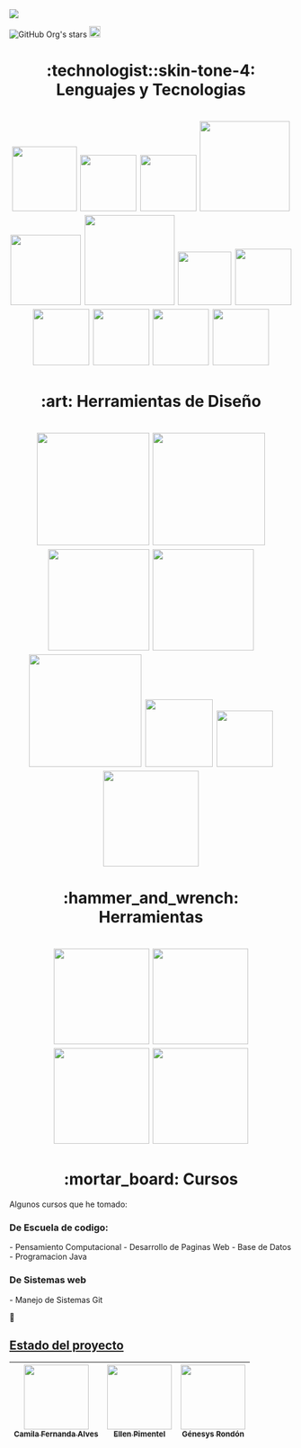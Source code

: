 <!--
**JoseMSalas/JoseMSalas** is a ✨ _special_ ✨ repository because its `README.md` (this file) appears on your GitHub profile.
Here are some ideas to get you started:
-->

<img src="https://github.com/JoseMSalas/recursos/blob/main/recursos/banner.gif">

![GitHub Org's stars](https://img.shields.io/github/stars/JoseMSalas?style=social)
<a href="https://www.linkedin.com/in/josesalastrejo/"><img src="https://cdn.jsdelivr.net/npm/simple-icons@3/icons/linkedin.svg" width=20></a> 

<h1 align="center">  :technologist::skin-tone-4: Lenguajes y Tecnologias </h1>

<h1 align="center"> 
<img src="https://img.shields.io/badge/html5-%23E34F26.svg?style=for-the-badge&logo=html5&logoColor=white" width=115> 
<img src="https://img.shields.io/badge/css3-%231572B6.svg?style=for-the-badge&logo=css3&logoColor=white" width=100>
<img src="https://img.shields.io/badge/java-%23ED8B00.svg?style=for-the-badge&logo=openjdk&logoColor=white" width=100>
<img src="https://img.shields.io/badge/javascript-%23323330.svg?style=for-the-badge&logo=javascript&logoColor=%23F7DF1E" width=160>
<img src="https://img.shields.io/badge/python-3670A0?style=for-the-badge&logo=python&logoColor=ffdd54" width=125>
<img src="https://img.shields.io/badge/typescript-%23007ACC.svg?style=for-the-badge&logo=typescript&logoColor=white" width=160>
<img src="https://img.shields.io/badge/php-%23777BB4.svg?style=for-the-badge&logo=php&logoColor=white" width=95>
<img src="https://img.shields.io/badge/git-%23F05033.svg?style=for-the-badge&logo=git&logoColor=white" width=100>
<img src="https://img.shields.io/badge/github-%23121011.svg?style=for-the-badge&logo=github&logoColor=white" width=100>
<img src="https://img.shields.io/badge/Kali-268BEE?style=for-the-badge&logo=kalilinux&logoColor=white" width=100>
<img src="https://img.shields.io/badge/Windows-0078D6?style=for-the-badge&logo=windows&logoColor=white" width=100>
 <img src="https://img.shields.io/badge/Visual%20Studio-5C2D91.svg?style=for-the-badge&logo=visual-studio&logoColor=white" width=100>
</h1>

<h1 align="center"> :art: Herramientas de Diseño </h1> 
<h1 align="center">
<img src="https://img.shields.io/badge/Adobe%20After%20Effects-9999FF.svg?style=for-the-badge&logo=Adobe%20After%20Effects&logoColor=white" width=200>
<img src="https://img.shields.io/badge/adobe%20illustrator-%23FF9A00.svg?style=for-the-badge&logo=adobe%20illustrator&logoColor=white" width=200>
<img src="https://img.shields.io/badge/Adobe%20Lightroom-31A8FF.svg?style=for-the-badge&logo=Adobe%20Lightroom&logoColor=white" width=180>
<img src="https://img.shields.io/badge/adobe%20photoshop-%2331A8FF.svg?style=for-the-badge&logo=adobe%20photoshop&logoColor=white" width=180>
<img src="https://img.shields.io/badge/Adobe%20Premiere%20Pro-9999FF.svg?style=for-the-badge&logo=Adobe%20Premiere%20Pro&logoColor=white" width=200>
<img src="https://img.shields.io/badge/blender-%23F5792A.svg?style=for-the-badge&logo=blender&logoColor=white" width=120>
<img src="https://img.shields.io/badge/Canva-%2300C4CC.svg?style=for-the-badge&logo=Canva&logoColor=white" width=100>
<img src="https://img.shields.io/badge/ClipStudioPaint-%23CFD3D3.svg?style=for-the-badge&logo=ClipStudioPaint&logoColor=white" width=170>
 </h1>

<h1 align="center"> :hammer_and_wrench: Herramientas </h1>
 <h1 align="center">
 <img src="https://img.shields.io/badge/Microsoft_PowerPoint-B7472A?style=for-the-badge&logo=microsoft-powerpoint&logoColor=white" width=170>
 <img src="https://img.shields.io/badge/Microsoft_Excel-217346?style=for-the-badge&logo=microsoft-excel&logoColor=white" width=170>
<img src="https://img.shields.io/badge/Microsoft_Word-2B579A?style=for-the-badge&logo=microsoft-word&logoColor=white" width=170>
 <img src="" width=170>
 </h1>
 
<h1 align="center"> :mortar_board: Cursos </h1> 

Algunos cursos que he tomado:

<h3>De Escuela de codigo:</h3>
- Pensamiento Computacional
- Desarrollo de Paginas Web
- Base de Datos
- Programacion Java 

<h3>De Sistemas web</h3>
- Manejo de Sistemas Git
  
:paperclip:

## [Estado del proyecto](https://github.com/JoseMSalas?tab=repositories)

| [<img src="https://avatars.githubusercontent.com/u/37356058?v=4" width=115><br><sub>Camila Fernanda Alves</sub>](https://github.com/camilafernanda) |  [<img src="https://avatars.githubusercontent.com/u/71970858?v=4" width=115><br><sub>Ellen Pimentel</sub>]([https://github.com/guilhermeonrails](https://github.com/ellenpimentel)) |  [<img src="https://avatars.githubusercontent.com/u/91544872?v=4" width=115><br><sub>Génesys Rondón</sub>](https://github.com/genesysaluralatam) |
| :---: | :---: | :---: |

